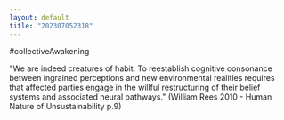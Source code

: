 ```yaml
---
layout: default
title: "202307052318"
---
```


#collectiveAwakening


"We are indeed  creatures of habit. To reestablish cognitive consonance  between ingrained perceptions and new environmental realities requires that affected parties engage in the  willful restructuring of their belief systems and associated  neural pathways." (William Rees 2010 - Human Nature of Unsustainability p.9)
